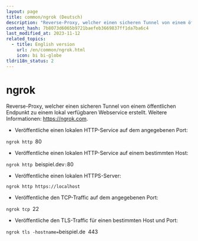 ```yaml
---
layout: page
title: common/ngrok (Deutsch)
description: "Reverse-Proxy, welcher einen sicheren Tunnel von einem öffentlichen Endpunkt zu einem lokal verfügbaren Webservice erstellt."
content_hash: 7b8073d6065b9721baefeb3669837ff1da7ba6c4
last_modified_at: 2023-11-12
related_topics:
  - title: English version
    url: /en/common/ngrok.html
    icon: bi bi-globe
tldri18n_status: 2
---
```

# ngrok

Reverse-Proxy, welcher einen sicheren Tunnel von einem öffentlichen Endpunkt zu einem lokal verfügbaren Webservice erstellt.
Weitere Informationen: <https://ngrok.com>.

- Veröffentliche einen lokalen HTTP-Service auf dem angegebenen Port:

`ngrok http `<span class="tldr-var badge badge-pill bg-dark-lm bg-white-dm text-white-lm text-dark-dm font-weight-bold">80</span>

- Veröffentliche einen lokalen HTTP-Service auf einem bestimmten Host:

`ngrok http `<span class="tldr-var badge badge-pill bg-dark-lm bg-white-dm text-white-lm text-dark-dm font-weight-bold">beispiel.dev</span>`:`<span class="tldr-var badge badge-pill bg-dark-lm bg-white-dm text-white-lm text-dark-dm font-weight-bold">80</span>

- Veröffentliche einen lokalen HTTPS-Server:

`ngrok http https://localhost`

- Veröffentliche den TCP-Traffic auf dem angegebenen Port:

`ngrok tcp `<span class="tldr-var badge badge-pill bg-dark-lm bg-white-dm text-white-lm text-dark-dm font-weight-bold">22</span>

- Veröffentliche den TLS-Traffic für einen bestimmten Host und Port:

`ngrok tls -hostname=`<span class="tldr-var badge badge-pill bg-dark-lm bg-white-dm text-white-lm text-dark-dm font-weight-bold">beispiel.de</span>` `<span class="tldr-var badge badge-pill bg-dark-lm bg-white-dm text-white-lm text-dark-dm font-weight-bold">443</span>
